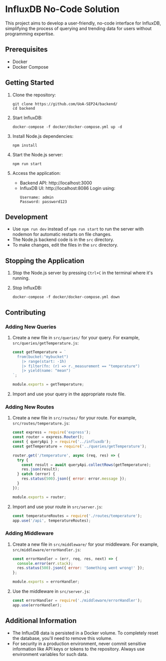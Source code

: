 # InfluxDB No-Code Solution

This project aims to develop a user-friendly, no-code interface for InfluxDB, simplifying the process of querying and trending data for users without programming expertise.

## Prerequisites

- Docker
- Docker Compose

## Getting Started

1. Clone the repository:
   ```
   git clone https://github.com/UoA-SEP24/backend/
   cd backend
   ```

2. Start InfluxDB:
   ```
   docker-compose -f docker/docker-compose.yml up -d
   ```

3. Install Node.js dependencies:
   ```
   npm install
   ```

4. Start the Node.js server:
   ```
   npm run start
   ```

5. Access the application:
   - Backend API: http://localhost:3000
   - InfluxDB UI: http://localhost:8086
     Login using:
     ```
     Username: admin
     Password: password123
     ```

## Development

- Use `npm run dev` instead of `npm run start` to run the server with nodemon for automatic restarts on file changes.
- The Node.js backend code is in the `src` directory.
- To make changes, edit the files in the `src` directory.

## Stopping the Application

1. Stop the Node.js server by pressing `Ctrl+C` in the terminal where it's running.

2. Stop InfluxDB:
   ```
   docker-compose -f docker/docker-compose.yml down
   ```

## Contributing

### Adding New Queries

1. Create a new file in `src/queries/` for your query. For example, `src/queries/getTemperature.js`:

   ```javascript
   const getTemperature = `
     from(bucket:"mybucket")
       |> range(start: -1h)
       |> filter(fn: (r) => r._measurement == "temperature")
       |> yield(name: "mean")
   `;

   module.exports = getTemperature;
   ```

2. Import and use your query in the appropriate route file.

### Adding New Routes

1. Create a new file in `src/routes/` for your route. For example, `src/routes/temperature.js`:

   ```javascript
   const express = require('express');
   const router = express.Router();
   const { queryApi } = require('../influxdb');
   const getTemperature = require('../queries/getTemperature');

   router.get('/temperature', async (req, res) => {
     try {
       const result = await queryApi.collectRows(getTemperature);
       res.json(result);
     } catch (error) {
       res.status(500).json({ error: error.message });
     }
   });

   module.exports = router;
   ```

2. Import and use your route in `src/server.js`:

   ```javascript
   const temperatureRoutes = require('./routes/temperature');
   app.use('/api', temperatureRoutes);
   ```

### Adding Middleware

1. Create a new file in `src/middleware/` for your middleware. For example, `src/middleware/errorHandler.js`:

   ```javascript
   const errorHandler = (err, req, res, next) => {
     console.error(err.stack);
     res.status(500).json({ error: 'Something went wrong!' });
   };

   module.exports = errorHandler;
   ```

2. Use the middleware in `src/server.js`:

   ```javascript
   const errorHandler = require('./middleware/errorHandler');
   app.use(errorHandler);
   ```

## Additional Information

- The InfluxDB data is persisted in a Docker volume. To completely reset the database, you'll need to remove this volume.
- For security in a production environment, never commit sensitive information like API keys or tokens to the repository. Always use environment variables for such data.




